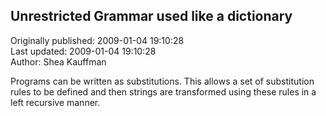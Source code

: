 ## Unrestricted Grammar used like a dictionary  
Originally published: 2009-01-04 19:10:28  
Last updated: 2009-01-04 19:10:28  
Author: Shea Kauffman  
  
Programs can be written as substitutions.  This allows a set of substitution rules to be defined and then strings are transformed using these rules in a left recursive manner.